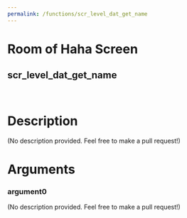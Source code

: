 ```yaml
---
permalink: /functions/scr_level_dat_get_name
---
```

# Room of Haha Screen  
## scr_level_dat_get_name  
&nbsp;  
# Description  
(No description provided. Feel free to make a pull request!) 
&nbsp;  
# Arguments
### argument0
(No description provided. Feel free to make a pull request!)
&nbsp;  


